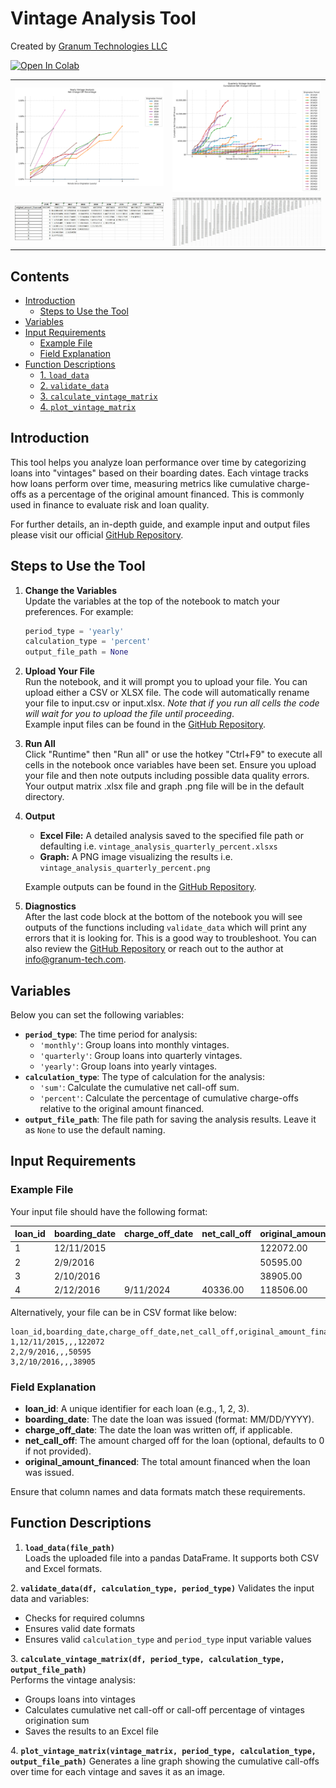 
# **Vintage Analysis Tool**

Created by [Granum Technologies LLC](https://www.granum-tech.com/)  

<a href="https://colab.research.google.com/github/granum-tech/open_finance_library/blob/main/vintage_analysis/src/vintage_analysis.ipynb" target="_parent"><img src="https://colab.research.google.com/assets/colab-badge.svg" alt="Open In Colab"/></a>

<p align="center">
<table>
  <tr>
    <td>
      <img src="https://github.com/granum-tech/open_finance_library/blob/main/vintage_analysis/examples/output/percent/yearly/vintage_analysis_yearly_percent.png?raw=true" width="400" alt="Monthly Percent"/>
    </td>
    <td>
      <img src="https://github.com/granum-tech/open_finance_library/blob/main/vintage_analysis/examples/output/sum/quarterly/vintage_analysis_quarterly_sum.png?raw=true" width="400" alt="Quarterly Percent"/>
    </td>
  </tr>
  <tr>
    <td>
      <img src="https://github.com/granum-tech/open_finance_library/blob/main/vintage_analysis/examples/other/matrix_example_01.jpg?raw=true" width="400" alt="Yearly Percent"/>
    </td>
    <td>
      <img src="https://github.com/granum-tech/open_finance_library/blob/main/vintage_analysis/examples/other/matrix_example_02.jpg?raw=true" width="400" alt="Monthly Sum"/>
    </td>
  </tr>
</table>
</p>

## **Contents**
- [Introduction](#introduction)
  - [Steps to Use the Tool](#steps-to-use-the-tool)
- [Variables](#variables)
- [Input Requirements](#input-requirements)
  - [Example File](#example-file)
  - [Field Explanation](#field-explanation)
- [Function Descriptions](#function-descriptions)
  - [1. `load_data`](#load-data)
  - [2. `validate_data`](#validate-data)
  - [3. `calculate_vintage_matrix`](#calculate-vintage-matrix)
  - [4. `plot_vintage_matrix`](#plot-vintage-matrix)

<a name="introduction"></a>
## **Introduction**

This tool helps you analyze loan performance over time by categorizing loans into "vintages" based on their boarding dates. Each vintage tracks how loans perform over time, measuring metrics like cumulative charge-offs as a percentage of the original amount financed. This is commonly used in finance to evaluate risk and loan quality.

For further details, an in-depth guide, and example input and output files please visit our official [GitHub Repository](https://github.com/granum-tech/open_finance_library/tree/main/vintage_analysis).

<a name="steps-to-use-the-tool"></a>

## **Steps to Use the Tool**

1. **Change the Variables**  
   Update the variables at the top of the notebook to match your preferences. For example:
   ```python
   period_type = 'yearly'
   calculation_type = 'percent'
   output_file_path = None
2. **Upload Your File**  
   Run the notebook, and it will prompt you to upload your file. You can upload either a CSV or XLSX file. The code will automatically rename your file to input.csv or input.xlsx. *Note that if you run all cells the code will wait for you to upload the file until proceeding*.  
   Example input files can be found in the [GitHub Repository](https://github.com/granum-tech/open_finance_library/tree/main/vintage_analysis/examples/input).
3. **Run All**  
   Click "Runtime" then "Run all" or use the hotkey "Ctrl+F9" to execute all cells in the notebook once variables have been set. Ensure you upload your file and then note outputs including possible data quality errors. Your output matrix .xlsx file and graph .png file will be in the default directory.
4. **Output**  
   - **Excel File:** A detailed analysis saved to the specified file path or defaulting i.e. `vintage_analysis_quarterly_percent.xlsxs`
   - **Graph:** A PNG image visualizing the results i.e. `vintage_analysis_quarterly_percent.png`  

   Example outputs can be found in the [GitHub Repository](https://github.com/granum-tech/open_finance_library/tree/main/vintage_analysis/examples/output).
5. **Diagnostics**  
   After the last code block at the bottom of the notebook you will see outputs of the functions including `validate_data` which will print any errors that it is looking for. This is a good way to troubleshoot. You can also review the [GitHub Repository](https://github.com/granum-tech/open_finance_library/tree/main/vintage_analysis) or reach out to the author at info@granum-tech.com.

<a name="variables"></a>
## **Variables**

Below you can set the following variables:

- **`period_type`**: The time period for analysis:
  - `'monthly'`: Group loans into monthly vintages.
  - `'quarterly'`: Group loans into quarterly vintages.
  - `'yearly'`: Group loans into yearly vintages.
- **`calculation_type`**: The type of calculation for the analysis:
  - `'sum'`: Calculate the cumulative net call-off sum.
  - `'percent'`: Calculate the percentage of cumulative charge-offs relative to the original amount financed.
- **`output_file_path`**: The file path for saving the analysis results. Leave it as `None` to use the default naming.

<a name="input-requirements"></a>
## **Input Requirements**

<a name="example-file"></a>
### **Example File**

Your input file should have the following format:

| loan_id | boarding_date | charge_off_date | net_call_off | original_amount_financed |
|---------|---------------|-----------------|--------------|--------------------------|
| 1       | 12/11/2015    |                 |              | 122072.00               |
| 2       | 2/9/2016      |                 |              | 50595.00                |
| 3       | 2/10/2016     |                 |              | 38905.00                |
| 4       | 2/12/2016     | 9/11/2024       | 40336.00     | 118506.00               |

Alternatively, your file can be in CSV format like below:

```
loan_id,boarding_date,charge_off_date,net_call_off,original_amount_financed  
1,12/11/2015,,,122072  
2,2/9/2016,,,50595  
3,2/10/2016,,,38905
```

<a name="field-explanation"></a>
### **Field Explanation**

- **loan_id**: A unique identifier for each loan (e.g., 1, 2, 3).
- **boarding_date**: The date the loan was issued (format: MM/DD/YYYY).
- **charge_off_date**: The date the loan was written off, if applicable.
- **net_call_off**: The amount charged off for the loan (optional, defaults to 0 if not provided).
- **original_amount_financed**: The total amount financed when the loan was issued.

Ensure that column names and data formats match these requirements.

<a name="function-descriptions"></a>
## **Function Descriptions**

<a name="load-data"></a>
1. **`load_data(file_path)`**  
Loads the uploaded file into a pandas DataFrame. It supports both CSV and Excel formats.

<a name="validate-data"></a>
2. **`validate_data(df, calculation_type, period_type)`**
Validates the input data and variables:
- Checks for required columns
- Ensures valid date formats
- Ensures valid `calculation_type` and `period_type` input variable values

<a name="calculate-vintage-matrix"></a>
3. **`calculate_vintage_matrix(df, period_type, calculation_type, output_file_path)`**  
Performs the vintage analysis:
- Groups loans into vintages
- Calculates cumulative net call-off or call-off percentage of vintages origination sum
- Saves the results to an Excel file

<a name="plot-vintage-matrix"></a>
4. **`plot_vintage_matrix(vintage_matrix, period_type, calculation_type, output_file_path)`**
Generates a line graph showing the cumulative call-offs over time for each vintage and saves it as an image.